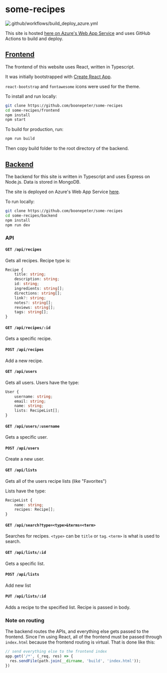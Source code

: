 # some-recipes

![.github/workflows/build_deploy_azure.yml](https://github.com/boonepeter/some-recipes/workflows/.github/workflows/build_deploy_azure.yml/badge.svg)

This site is hosted [here on Azure's Web App Service](https://some-recipes.azurewebsites.net/recipes) and uses GitHub Actions to build and deploy.

## [Frontend](https://github.com/boonepeter/some-recipes/tree/master/frontend)

The frontend of this website uses React, written in Typescript.

It was initially bootstrapped with [Create React App](https://github.com/facebook/create-react-app).

`react-bootstrap` and `fontawesome` icons were used for the theme.

To install and run locally:

```bash
git clone https://github.com/boonepeter/some-recipes
cd some-recipes/frontend
npm install
npm start
```

To build for production, run:

```bash
npm run build
```

Then copy build folder to the root directory of the backend.

## [Backend](https://github.com/boonepeter/some-recipes/tree/master/backend)

The backend for this site is written in Typescript and uses Express on Node.js. Data is stored in MongoDB.

The site is deployed on Azure's Web App Service [here](https://some-recipes.azurewebsites.net).

To run locally:

```bash
git clone https://github.com/boonepeter/some-recipes
cd some-recipes/backend
npm install
npm run dev
```

### API

#### `GET /api/recipes`

Gets all recipes. Recipe type is:

```ts
Recipe {
    title: string;
    description: string;
    id: string;
    ingredients: string[];
    directions: string[];
    link?: string;
    notes?: string[];
    reviews: string[];
    tags: string[];
}
```

#### `GET /api/recipes/:id`

Gets a specific recipe.

#### `POST /api/recipes`

Add a new recipe.

#### `GET /api/users`

Gets all users. Users have the type:

```ts
User {
    username: string;
    email: string;
    name: string;
    lists: RecipeList[];
}
```

#### `GET /api/users/:username`

Gets a specific user.

#### `POST /api/users`

Create a new user.

#### `GET /api/lists`

Gets all of the users recipe lists (like "Favorites")

Lists have the type:

```ts
RecipeList {
    name: string;
    recipes: Recipe[];
}
```

#### `GET /api/search?type=<type>&terms=<term>`

Searches for recipes. `<type>` can be `title` or `tag`. `<term>` is what is used to search.

#### `GET /api/lists/:id`

Gets a specific list.

#### `POST /api/lists`

Add new list

#### `PUT /api/lists/:id`

Adds a recipe to the specified list. Recipe is passed in body.

### Note on routing

The backend routes the APIs, and everything else gets passed to the frontend. Since I'm using React, all of the frontend must be passed through `index.html` because the frontend routing is virtual. That is done like this:

```ts
// send everything else to the frontend index
app.get('/*', (_req, res) => {
  res.sendFile(path.join(__dirname, 'build', 'index.html'));
})
```
